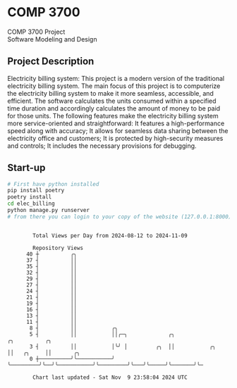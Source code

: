 # COMP 3700
COMP 3700 Project  
Software Modeling and Design
## Project Description
Electricity billing system: This project is a modern version of the traditional electricity billing system. The main focus of this project is to computerize the electricity billing system to make it more seamless, accessible, and efficient. The software calculates the units consumed within a specified time duration and accordingly calculates the amount of money to be paid for those units. The following features make the electricity billing system more service-oriented and straightforward: It features a high-performance speed along with accuracy; It allows for seamless data sharing between the electricity office and customers; It is protected by high-security measures and controls; It includes the necessary provisions for debugging.

## Start-up
```bash
# First have python installed
pip install poetry
poetry install
cd elec_billing
python manage.py runserver
# from there you can login to your copy of the website (127.0.0.1:8000), default creds are admin/admin
```

```

        Total Views per Day from 2024-08-12 to 2024-11-09

        Repository Views
      40 ┼          ╭╮
      37 ┤          ││
      35 ┤          ││
      32 ┤          ││
      29 ┤          ││
      27 ┤          ││
      24 ┤          ││
      21 ┤          ││
      19 ┤          ││
      16 ┤          ││
      13 ┤          ││
      11 ┤          ││
       8 ┤          ││           ╭╮
       5 ┤          ││           ││╭─╮             ╭╮                      ╭╮          ╭╮
       3 ┤          ││           │╰╯ │         ╭╮  ││           ╭╮         ││   ╭╮     ││       ╭╮
       0 ┼──────────╯╰───────────╯   ╰─────────╯╰──╯╰───────────╯╰─────────╯╰───╯╰─────╯╰───────╯╰─

        Chart last updated - Sat Nov  9 23:58:04 2024 UTC
        
```
